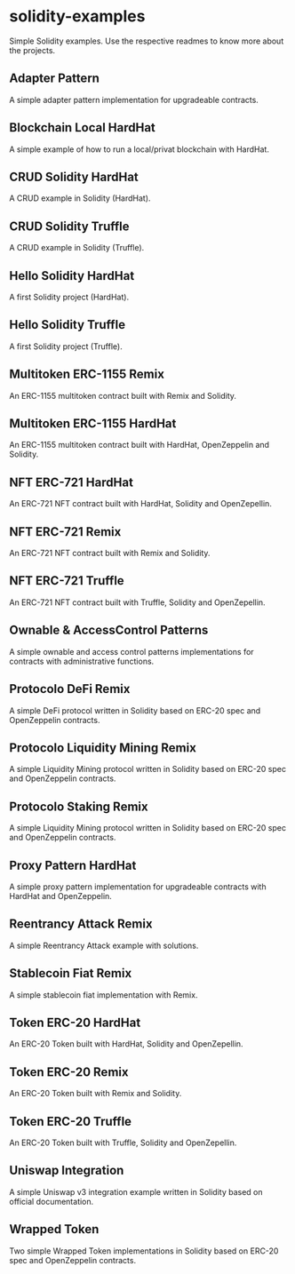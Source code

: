 # solidity-examples
Simple Solidity examples.
Use the respective readmes to know more about the projects.

## Adapter Pattern
A simple adapter pattern implementation for upgradeable contracts.

## Blockchain Local HardHat
A simple example of how to run a local/privat blockchain with HardHat.

## CRUD Solidity HardHat
A CRUD example in Solidity (HardHat).

## CRUD Solidity Truffle
A CRUD example in Solidity (Truffle).

## Hello Solidity HardHat
A first Solidity project (HardHat).

## Hello Solidity Truffle
A first Solidity project (Truffle).

## Multitoken ERC-1155 Remix
An ERC-1155 multitoken contract built with Remix and Solidity.

## Multitoken ERC-1155 HardHat
An ERC-1155 multitoken contract built with HardHat, OpenZeppelin and Solidity.

## NFT ERC-721 HardHat
An ERC-721 NFT contract built with HardHat, Solidity and OpenZepellin.

## NFT ERC-721 Remix
An ERC-721 NFT contract built with Remix and Solidity.

## NFT ERC-721 Truffle
An ERC-721 NFT contract built with Truffle, Solidity and OpenZepellin.

## Ownable & AccessControl Patterns
A simple ownable and access control patterns implementations for contracts with administrative functions.

## Protocolo DeFi Remix
A simple DeFi protocol written in Solidity based on ERC-20 spec and OpenZeppelin contracts.

## Protocolo Liquidity Mining Remix
A simple Liquidity Mining protocol written in Solidity based on ERC-20 spec and OpenZeppelin contracts.

## Protocolo Staking Remix
A simple Liquidity Mining protocol written in Solidity based on ERC-20 spec and OpenZeppelin contracts.

## Proxy Pattern HardHat
A simple proxy pattern implementation for upgradeable contracts with HardHat and OpenZeppelin.

## Reentrancy Attack Remix
A simple Reentrancy Attack example with solutions.

## Stablecoin Fiat Remix
A simple stablecoin fiat implementation with Remix.

## Token ERC-20 HardHat
An ERC-20 Token built with HardHat, Solidity and OpenZepellin.

## Token ERC-20 Remix
An ERC-20 Token built with Remix and Solidity.

## Token ERC-20 Truffle
An ERC-20 Token built with Truffle, Solidity and OpenZepellin.

## Uniswap Integration
A simple Uniswap v3 integration example written in Solidity based on official documentation.

## Wrapped Token
Two simple Wrapped Token implementations in Solidity based on ERC-20 spec and OpenZeppelin contracts.